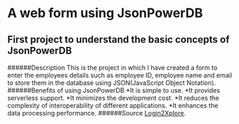 # A web form using JsonPowerDB
## First project to understand the basic concepts of JsonPowerDB
######Description
This is the project in which I have created a form to enter the employees details such as employee ID, employee name and email to store them in the database using JSON(JavaScript Object Notation). 
######Benefits of using JsonPowerDB
*It is simple to use.
*It provides serverless support.
*It minimizes the development cost.
*It reduces the complexity of interoperability of different applications.
*It enhances the data processing performance.
######Source
[Login2Xplore](https://learn.login2explore.com/).

